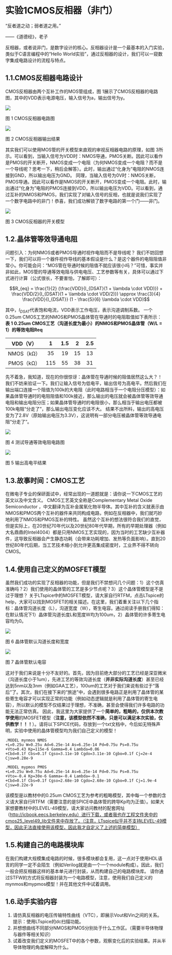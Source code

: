 # 实验1CMOS反相器（非门）
“反者道之动；弱者道之用。”

——《道德经》，老子

反相器，或者说非门，是数字设计的核心。反相器设计是一个最基本的入门实验，类似于C语言编程中的“Hello World实验”，通过反相器的设计，我们可以一窥数字集成电路设计的流程与特点。
## 1.1.CMOS反相器电路设计
CMOS反相器由两个互补工作的MOS管组成，图 1展示了CMOS反相器的电路图，其中的VDD表示电源电压，输入信号为a，输出信号为y。

![](./图片/图片1.png)

图 1 CMOS反相器电路图

![](./图片/图片2.png)

图 2 CMOS反相器输出结果

其实我们可以使用MOS管的开关模型来直观的审视反相器电路的原理，如图 3所示。可以看到，当输入信号为VDD时：NMOS导通，PMOS关断。因此可以看作是PMOS的开关断开，NMOS变成一个电阻（为何NMOS变成一个电阻？而不是一个导线呢？思考一下，稍后会解答）。此时，输出通过“化身为”电阻的NMOS连接到GND，所以输出电压为GND。
同理，当输入信号为0V时：NMOS关断，PMOS导通。因此可以看作是NMOS的开关断开，PMOS变成一个电阻。此时，输出通过“化身为”电阻的PMOS连接到VDD，所以输出电压为VDD。可以看到，通过互补的NMOS和PMOS，我们实现了对输入信号的反相，也就是说我们实现了一个数字电路中的非门！恭喜，我们成功解锁了数字电路的第一个门——非门。

![](./图片/图片3.png)

图 3 CMOS反相器的开关模型

## 1.2.晶体管等效导通电阻
问题引入：为何NMOS或者PMOS导通时视作电阻而不是导线呢？
我们不妨回想一下，我们可以将一个器件视作导线的基本假设是什么？是这个器件的电阻阻值非常小。你可能会问：“MOS管在导通时候的阻值不就应该很小吗？”可惜，事实并非如此，MOS管的导通等效电阻与供电电压、工艺参数等有关，具体可以通过下式进行计算（公式很长，不要害怕，了解即可）：

$$R_{eq} = \frac{1}{2} (\frac{VDD}{I_{DSAT}(1 + \lambda \cdot VDD)}) + \frac{VDD/2}{I_{DSAT}(1 + \lambda \cdot VDD/2)}) \approx \frac{3}{4} \frac{VDD}{I_{DSAT}} (1 - \frac{5}{6} \lambda  \cdot VDD)$$

其中，$I_{DSAT}$代表饱和电流，VDD表示工作电压，表示沟道调制系数。
一个0.25um CMOS工艺的NMOS和PMOS晶体管在导通时的电阻取值如下表所示：
**表 1 0.25um CMOS工艺（沟道长度为最小）的NMOS和PMOS晶体管（W/L = 1）的等效电阻Req**

| VDD（V） | 1 | 1.5	| 2	|2.5 |
|:---------:|:---:|:--:|:--:|:--:|
| NMOS（kΩ）| 35  | 19 | 15 | 13 |
| PMOS（kΩ）| 115 | 55 | 38 | 31 |

先不着急，我知道，现在的你很惊讶：晶体管在导通时候的阻值居然这么大？！
我们不妨来验证一下。我们让输入信号为低电平，输出信号为高电平。然后我们在输出端口连接一个阻值为100k的大电阻（此时电路相当于一个电阻分压模型）：如果晶体管导通时的电阻阻值和100k接近，那么输出的电压就会被晶体管等效导通电阻和输出电阻分压；如果晶体管导通时的电阻很小，那么相当于输出电压都被100k电阻“分走了”，那么输出电压变化应该不大。
结果不出所料，输出的高电压变为了2.8V（原始输出电压为3.3V），这说明有一部分电压被晶体管等效导通电阻“分走了”。

![](./图片/图片4.png)

图 4 测试导通等效电阻电路图

![](./图片/图片5.png)

图 5 输出高电平结果

## 1.3.故事时间：CMOS工艺
在微电子专业的保研面试中，经常出现的一道题就是：请你说一下CMOS工艺的英文以及中文含义。
CMOS工艺英文全称是Complementary Metal Oxide Semiconductor ，中文翻译为互补金属氧化物半导体。其中互补的含义就表示由NMOS和PMOS两个互补的器件来共同构成电路，例如在反相器中，我们就巧妙地利用了NMOS和PMOS互补的特性。
虽然这个互补的想法很符合我们的直觉，但是实际上，在20世纪70年代以及20世纪80年代早期，所有的早期处理器（例如大名鼎鼎的Intel4004）都是只用NMOS工艺实现的，因为当时的工艺缺少互补器件，这导致反相器会产生静态功耗（会带来功耗增加、发热等负面影响）。直到20世纪80年代后期，当工艺技术缩小到允许更高集成密度时，工业界不得不转向CMOS。
## 1.4.使用自己定义的MOSFET模型
虽然我们成功的实现了反相器的功能，但是我们不禁想问几个问题：1）这个仿真准确吗？2）我们使用的晶体管的工艺是多少节点呢？3）这个晶体管模型是不是过于理想？
关于LTspice中的MOSFET模型，请大家自行RTFM，点击LTspice的help，大家可以找到MOSFET的相关描述。在这里，我们着重关注以下几个指标：晶体管沟道长度（L），沟道宽度（W），寄生电容。通过阅读手册我们得知：在默认情况下1）晶体管沟道长度L和宽度W均为100um，2）晶体管的许多寄生电容均为0。

![](./图片/图片6.png)

图 6 晶体管默认沟道长度和宽度

![](./图片/图片7.png)

图 7 晶体管默认电容

这对于我们来说是十分不友好的。首先，因为目前绝大部分的工艺已经是深亚微米（沟道长度小于1um），先进工艺的等效沟道长度（**并非实际沟道长度**）甚至已经达到5nm以及3nm（例如GAA工艺），100um的工艺对于我们来说有些过于“落后”了。其次，我们在接下来的“旅途”中，会遇到很多电路正是利用了晶体管的某些寄生电容才可以实现正常的功能（例如动态逻辑就是利用了晶体管的寄生电容），所以默认的模型不仅结果过于理想，不准确，甚至会使得我们许多电路的功能无法正常仿真。
因此，我这里为大家提供了一个**简单的，粗略的，仅供本次教学使用**的MOSFET模型（**注意，该模型依然不准确，只是可以满足本次实验，仅供教学！！！**）。请将以下SPICE代码，存放到一个txt文档中，今后如无特殊声明，实验中使用的晶体管模型均为我们自己定义的模型！

```
.MODEL mynmos NMOS
+L=0.25u W=0.25u Ad=6.25e-14 As=6.25e-14 Pd=0.75u Ps=0.75u
+Vto=0.43 Kp=115e-6 Gamma=0.4 Lambda=0.06
+Cbd=0.1f Cbs=0.1f Cgso=3.11e-10 Cgdo=3.11e-10 Cgbo=0.1f Cj=2e-4 Cjsw=0.28e-9

.MODEL mypmos PMOS
+L=0.25u W=0.75u Ad=6.25e-14 As=6.25e-14 Pd=0.75u Ps=0.75u
+Vto=-0.4 Kp=30e-6 Gamma=-0.4 Lambda=-0.1
+Cbd=0.1f Cbs=0.1f Cgso=2.68e-10 Cgdo=2.68e-10 Cgbo=0.1f Cj=1.9e-4 Cjsw=0.22e-9
```

该模型是以教材中的0.25um CMOS工艺为参考的粗略模型，其中每一个参数的含义请大家自行RTFM（需要注意的是SPICE中晶体管的跨导Kp均为正值）。如果大家想要教材中的LEVEL-49模型，请大家访问教材的配套网址（http://icbook.eecs.berkeley.edu）进行下载，或者我也在工程文件夹中的cmos25_level49_lib文件夹中存放了。（注意，LTspice似乎并不支持LEVEL-49模型，因此无法直接使用该模型，因此我才自定义了上述的简单模型）
## 1.5.构建自己的电路模块库
在我们构建大规模集成电路的时候，很多模块都会复用，这一点对于使用HDL语言的同学一定不会陌生（例如Verilog就是由一个一个module构成）。因此，我们一般会把反相器这样的基本单元进行封装，从而构建自己的电路模块库。
请你通过STFW的方式将反相器封装为一个电路模型，注意，使用我们自己定义的mynmos和mypmos模型！并在其他文件中试着调用。
## 1.6.动手实验内容
1. 请仿真反相器的电压传输特性曲线（VTC），即展示Vout和Vin之间的关系。
提示：使用LTspice的dc扫描功能。
2. 并想想曲线不同部分NMOS和PMOS分别处于什么工作区。（需要半导体物理与器件等相关知识）
3. 试着改变我们定义的MOSFET中的各个参数，观察变化后的实验结果。并从半导体物理的角度解释为什么。